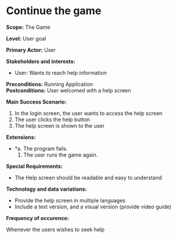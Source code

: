 # Continue the game

**Scope:** The Game

**Level:** User goal

**Primary Actor:** User

**Stakeholders and interests:**  
 - User: Wants to reach help information


**Preconditions:**  Running Application  
**Postconditions:** User welcomed with a help screen

**Main Success Scenario:**
1. In the login screen, the user wants to access the help screen
2. The user clicks the help button 
3. The help screen is shown to the user

**Extensions:**
* *a. The program fails.
   1. The user runs the game again.

**Special Requirements:**
- The Help screen should be readable and easy to understand 

**Technology and data variations:**
- Provide the help screen in multiple languages
- Include a text version, and a visual version (provide video guide)

**Frequency of occurence:**

Whenever the users wishes to seek help
